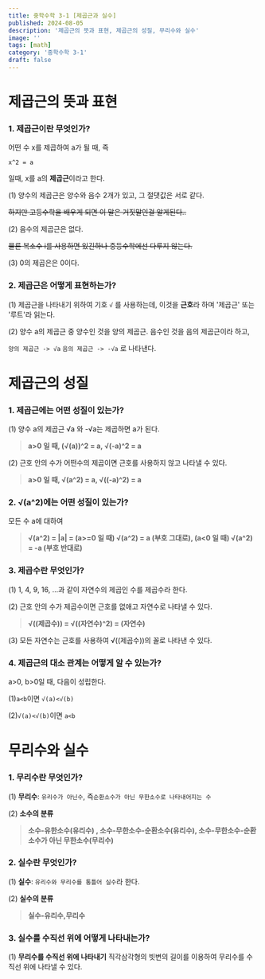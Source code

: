 ```yaml
---
title: 중학수학 3-1 [제곱근과 실수]
published: 2024-08-05
description: '제곱근의 뜻과 표현, 제곱근의 성질, 무리수와 실수'
image: ''
tags: [math]
category: '중학수학 3-1'
draft: false 
---
```


# 제곱근의 뜻과 표현 
### 1. 제곱근이란 무엇인가?
어떤 수 x를 제곱하여 a가 될 때, 즉

```x^2 = a```

일때, x를 a의 **제곱근**이라고 한다.

(1) 양수의 제곱근은 양수와 음수 2개가 있고, 그 절댓값은 서로 같다.

~~하지만 고등수학을 배우게 되면 이 말은 거짓말인걸 알게된다..~~

(2) 음수의 제곱근은 없다.

~~물론 복소수 i를 사용하면 있긴하나 중등수학에선 다루지 않는다.~~

(3) 0의 제곱은은 0이다.

### 2. 제곱근은 어떻게 표현하는가?
(1) 제곱근을 나타내기 위하여 기호 ```√``` 를 사용하는데, 이것을 **근호**라 하며 '제곱근' 또는 '루트'라 읽는다.

(2) 양수 a의 제곱근 중 양수인 것을 양의 제곱근. 음수인 것을 음의 제곱근이라 하고,

```양의 제곱근 -> √a``` ```음의 제곱근 -> -√a``` 로 나타낸다.

# 제곱근의 성질
### 1. 제곱근에는 어떤 성질이 있는가?
(1) 양수 a의 제곱근 √a 와 -√a는 제곱하면 a가 된다.

>**a>0 일 때, (√(a))^2 = a, √(-a)^2 = a**

(2) 근호 안의 수가 어떤수의 제곱이면 근호를 사용하지 않고 나타낼 수 있다.

>**a>0 일 때, √(a^2) = a, √((-a)^2) = a**

### 2. √(a^2)에는 어떤 성질이 있는가?
모든 수 a에 대하여

>**√(a^2) = |a| = (a>=0 일 때) √(a^2) = a (부호 그대로), (a<0 일 때) √(a^2) = -a (부호 반대로)**

### 3. 제곱수란 무엇인가?

(1) 1, 4, 9, 16, ...과 같이 자연수의 제곱인 수를 제곱수라 한다.

(2) 근호 안의 수가 제곱수이면 근호를 없애고 자연수로 나타낼 수 있다.

>**√((제곱수)) = √((자연수)^2) = (자연수)**

(3) 모든 자연수는 근호를 사용하여 √((제곱수))의 꼴로 나타낸 수 있다.

### 4. 제곱근의 대소 관계는 어떻게 알 수 있는가?
a>0, b>0일 때, 다음이 성립한다.

(1)```a<b```이면 ```√(a)<√(b)```

(2)```√(a)<√(b)```이면 ```a<b```

# 무리수와 실수
### 1. 무리수란 무엇인가?
(1) **무리수**: ```유리수가 아닌수```, 즉```순환소수가 아닌 무한소수로 나타내어지는 수```

(2) **소수의 분류**

>**소수-유한소수(유리수) , 소수-무한소수-순환소수(유리수), 소수-무한소수-순환소수가 아닌 무한소수(무리수)**

### 2. 실수란 무엇인가?
(1) **실수**: ```유리수와 무리수를 통틀어 실수```라 한다.

(2) **실수의 분류**

>**실수-유리수,무리수**

### 3. 실수를 수직선 위에 어떻게 나타내는가?
(1) **무리수를 수직선 위에 나타내기**
직각삼각형의 빗변의 길이를 이용하여 무리수를 수직선 위에 나타낼 수 있다.